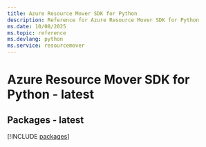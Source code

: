 ```yaml
---
title: Azure Resource Mover SDK for Python
description: Reference for Azure Resource Mover SDK for Python
ms.date: 10/08/2025
ms.topic: reference
ms.devlang: python
ms.service: resourcemover
---
```

# Azure Resource Mover SDK for Python - latest
## Packages - latest
[!INCLUDE [packages](resource-mover-index.md)]